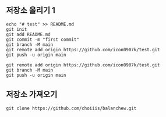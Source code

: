 
## 저장소 올리기 1


```Git
echo "# test" >> README.md
git init
git add README.md
git commit -m "first commit"
git branch -M main
git remote add origin https://github.com/icon0907k/test.git
git push -u origin main

```


```Git
git remote add origin https://github.com/icon0907k/test.git
git branch -M main
git push -u origin main
```

## 저장소 가져오기
```Git
git clone https://github.com/choiiis/balanchew.git
```
